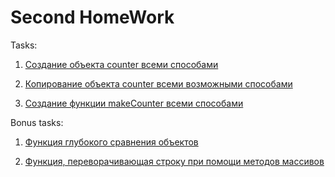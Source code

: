 # Second HomeWork

Tasks:

1. [Создание объекта counter всеми способами](./1-task.md)

2. [Копирование объекта counter всеми возможными способами](./2-task.md)

3. [Создание функции makeCounter всеми способами](./3-task.md)

Bonus tasks:

1. [Функция глубокого сравнения объектов](./bonus.1-task.js)

2. [Функция, переворачивающая строку при помощи методов массивов](./bonus.2-task.js)
